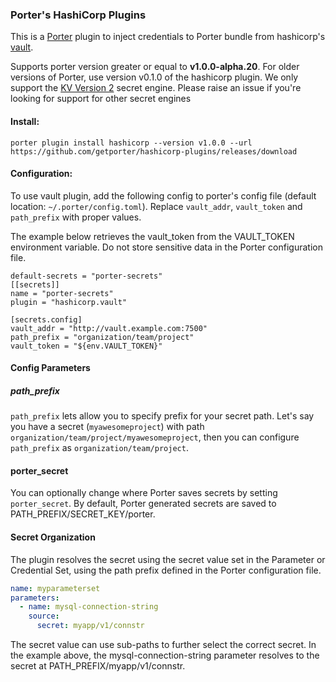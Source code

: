 ### Porter's HashiCorp Plugins

This is a [Porter][porter] plugin to inject credentials to Porter bundle from hashicorp's [vault][vault].

Supports porter version greater or equal to **v1.0.0-alpha.20**. For older versions of Porter, use version v0.1.0 of the hashicorp plugin.
We only support the [KV Version 2][kv-v2] secret engine. Please raise an issue if you're looking for support for other secret engines

#### Install:

```
porter plugin install hashicorp --version v1.0.0 --url https://github.com/getporter/hashicorp-plugins/releases/download
```

#### Configuration:

To use vault plugin, add the following config to porter's config file (default location: `~/.porter/config.toml`).
Replace `vault_addr`, `vault_token` and `path_prefix` with proper values.

The example below retrieves the vault_token from the VAULT_TOKEN environment variable.
Do not store sensitive data in the Porter configuration file.

```
default-secrets = "porter-secrets"
[[secrets]]
name = "porter-secrets"
plugin = "hashicorp.vault"

[secrets.config]
vault_addr = "http://vault.example.com:7500"
path_prefix = "organization/team/project"
vault_token = "${env.VAULT_TOKEN}"
```

#### Config Parameters

##### path_prefix

`path_prefix` lets allow you to specify prefix for your secret path. Let's say you have a secret (`myawesomeproject`) with path `organization/team/project/myawesomeproject`, then you can configure `path_prefix` as `organization/team/project`.

#### porter_secret

You can optionally change where Porter saves secrets by setting `porter_secret`.
By default, Porter generated secrets are saved to PATH_PREFIX/SECRET_KEY/porter.

#### Secret Organization

The plugin resolves the secret using the secret value set in the Parameter or Credential Set, using the path prefix defined in the Porter configuration file.

```yaml
name: myparameterset
parameters:
  - name: mysql-connection-string
    source:
      secret: myapp/v1/connstr
```

The secret value can use sub-paths to further select the correct secret.
In the example above, the mysql-connection-string parameter resolves to the secret at PATH_PREFIX/myapp/v1/connstr.

[porter]: https://getporter.org/
[vault]: https://www.vaultproject.io/
[kv-v2]: https://www.vaultproject.io/api-docs/secret/kv/kv-v2
